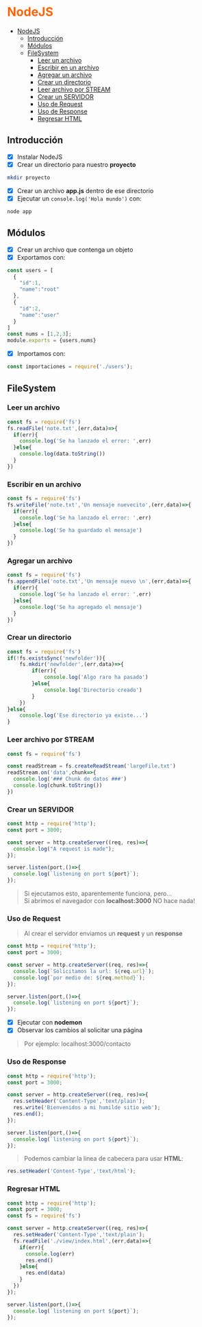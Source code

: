 <div style="color:#FF6500">

# NodeJS
</div>

- [NodeJS](#nodejs)
  - [Introducción](#introducción)
  - [Módulos](#módulos)
  - [FileSystem](#filesystem)
    - [Leer un archivo](#leer-un-archivo)
    - [Escribir en un archivo](#escribir-en-un-archivo)
    - [Agregar un archivo](#agregar-un-archivo)
    - [Crear un directorio](#crear-un-directorio)
    - [Leer archivo por STREAM](#leer-archivo-por-stream)
    - [Crear un SERVIDOR](#crear-un-servidor)
    - [Uso de Request](#uso-de-request)
    - [Uso de Response](#uso-de-response)
    - [Regresar HTML](#regresar-html)

## Introducción

- [x] Instalar NodeJS
- [x] Crear un directorio para nuestro **proyecto**

```bash
mkdir proyecto
```
- [x] Crear un archivo **app.js** dentro de ese directorio
- [x] Ejecutar un ```console.log('Hola mundo')``` con:

```bash
node app
```

## Módulos

- [x] Crear un archivo que contenga un objeto
- [x] Exportamos con:

```javascript
const users = [
  {
    "id":1,
    "name":"root"
  },
  {
    "id":2,
    "name":"user"
  }
]
const nums = [1,2,3];
module.exports = {users,nums}
```
- [x] Importamos con:

```javascript
const importaciones = require('./users');
```

## FileSystem

### Leer un archivo

```javascript
const fs = require('fs')
fs.readFile('note.txt',(err,data)=>{
  if(err){
    console.log('Se ha lanzado el error: ',err)
  }else{
    console.log(data.toString())
  }
})
```

### Escribir en un archivo

```javascript
const fs = require('fs')
fs.writeFile('note.txt','Un mensaje nuevecito',(err,data)=>{
  if(err){
    console.log('Se ha lanzado el error: ',err)
  }else{
    console.log('Se ha guardado el mensaje')
  }
})
```

### Agregar un archivo

```javascript
const fs = require('fs')
fs.appendFile('note.txt','Un mensaje nuevo \n',(err,data)=>{
  if(err){
    console.log('Se ha lanzado el error: ',err)
  }else{
    console.log('Se ha agregado el mensaje')
  }
})
```

### Crear un directorio

```javascript
const fs = require('fs')
if(!fs.existsSync('newfolder')){
	fs.mkdir('newfolder',(err,data)=>{
		if(err){
			console.log('Algo raro ha pasado')
		}else{
			console.log('Directorio creado')
		}
	})
}else{
	console.log('Ese directorio ya existe...')
}
```
### Leer archivo por STREAM

```javascript
const fs = require('fs')

const readStream = fs.createReadStream('largeFile.txt')
readStream.on('data',chunk=>{
  console.log('### Chunk de datos ###')
  console.log(chunk.toString())
})
```

### Crear un SERVIDOR

```javascript
const http = require('http');
const port = 3000;

const server = http.createServer((req, res)=>{
  console.log("A request is made");
});

server.listen(port,()=>{
  console.log(`listening on port ${port}`);
});
```
> Si ejecutamos esto, aparentemente funciona, pero... <br/>
> Si abrimos el navegador con **localhost:3000** NO hace nada!

### Uso de Request

> Al crear el servidor enviamos un **request** y un **response**

```javascript
const http = require('http');
const port = 3000;

const server = http.createServer((req, res)=>{
  console.log(`Solicitamos la url: ${req.url}`);
  console.log(`por medio de: ${req.method}`);
});

server.listen(port,()=>{
  console.log(`listening on port ${port}`);
});
```

- [x] Ejecutar con **nodemon**
- [x] Observar los cambios al solicitar una página
> Por ejemplo: localhost:3000/contacto

### Uso de Response

```javascript
const http = require('http');
const port = 3000;

const server = http.createServer((req, res)=>{
  res.setHeader('Content-Type','text/plain');
  res.write('Bienvenidos a mi humilde sitio web');
  res.end();
});

server.listen(port,()=>{
  console.log(`listening on port ${port}`);
});
```
> Podemos cambiar la linea de cabecera para usar **HTML**:

```javascript
res.setHeader('Content-Type','text/html');
```

### Regresar HTML

```javascript
const http = require('http');
const port = 3000;
const fs = require('fs')

const server = http.createServer((req, res)=>{
  res.setHeader('Content-Type','text/plain');
  fs.readFile('./view/index.html',(err,data)=>{
    if(err){
      console.log(err)
      res.end()
    }else{      
      res.end(data)
    }
  })
});

server.listen(port,()=>{
  console.log(`listening on port ${port}`);
});
```
